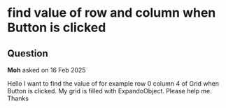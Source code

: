 # find value of row and column when Button is clicked

## Question

**Moh** asked on 16 Feb 2025

Hello I want to find the value of for example row 0 column 4 of Grid when Button is clicked. My grid is filled with ExpandoObject. Please help me. Thanks
